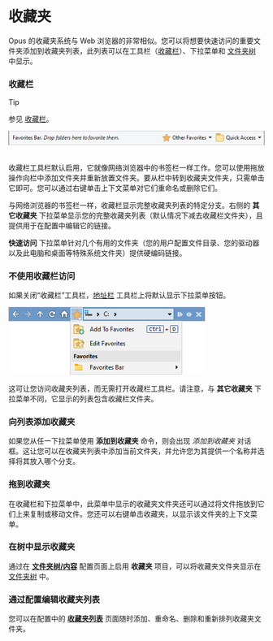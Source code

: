 # 收藏夹

Opus 的收藏夹系统与 Web 浏览器的非常相似。您可以将想要快速访问的重要文件夹添加到收藏夹列表，此列表可以在工具栏（[收藏栏](../toolbars/the_default_toolbars/favorites_bar.zh.md)）、下拉菜单和 [文件夹树](folder_tree.zh.md) 中显示。

### 收藏栏
> [!TIP]
> 参见 [收藏栏](/浏览/窗口/工具栏/收藏栏.md)。

![](/Manual/images/media/13/favorites_bar.png) 

收藏栏工具栏默认启用，它就像网络浏览器中的书签栏一样工作。您可以使用拖放操作向栏中添加文件夹并重新放置文件夹。要从栏中转到收藏夹文件夹，只需单击它即可。您可以通过右键单击上下文菜单对它们重命名或删除它们。

与网络浏览器的书签栏一样，收藏栏显示完整收藏夹列表的特定分支。右侧的 **其它收藏夹** 下拉菜单显示您的完整收藏夹列表（默认情况下减去收藏栏文件夹），且提供用于在配置中编辑它的链接。

**快速访问** 下拉菜单针对几个有用的文件夹（您的用户配置文件目录、您的驱动器以及此电脑和桌面等特殊系统文件夹）提供硬编码链接。

### 不使用收藏栏访问

如果关闭“收藏栏”工具栏，[地址栏](file_display_border.zh.md) 工具栏上将默认显示下拉菜单按钮。

![](/Manual/images/media/13/favorites_bar_closed.png)

这可让您访问收藏夹列表，而无需打开收藏栏工具栏。请注意，与 **其它收藏夹** 下拉菜单不同，它显示的列表包含收藏栏文件夹。

### 向列表添加收藏夹

如果您从任一下拉菜单使用 **添加到收藏夹** 命令，则会出现 *添加到收藏夹* 对话框。这让您可以在收藏夹列表中添加当前文件夹，并允许您为其提供一个名称并选择将其放入哪个分支。

### 拖到收藏夹

在收藏栏和下拉菜单中，此菜单中显示的收藏夹文件夹还可以通过将文件拖放到它们上来复制或移动文件。您还可以右键单击收藏夹，以显示该文件夹的上下文菜单。

### 在树中显示收藏夹

通过在 **[文件夹树/内容](/Manual/preferences/preferences_categories/folder_tree/contents.zh.md)** 配置页面上启用 **收藏夹** 项目，可以将收藏夹文件夹显示在 [文件夹树](folder_tree.zh.md) 中。

### 通过配置编辑收藏夹列表

您可以在配置中的 **[收藏夹列表](/Manual/preferences/preferences_categories/frequently_used_paths/favorites_list.zh.md)** 页面随时添加、重命名、删除和重新排列收藏夹文件夹。